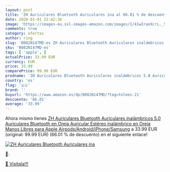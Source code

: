 ```yaml
---
layout: post
title: 'ZH Auriculares Bluetooth Auriculares ina al 66.01 % de descuento'
date: 2020-01-01 22:42:36
image: 'https://images-eu.ssl-images-amazon.com/images/I/41wIraoXcrL._SL200_.jpg'
comments: true
category: ofertas
author: ring
slug: 'B082N147MD-es ZH Auriculares Bluetooth Auriculares inalámbricos 5.0...'
sku: 'B082N147MD-es'
tags: [ 'apple', ]
actualPrice: 33.99 EUR
currency: EUR
price: 33.99
comparePrice: 99.99 EUR
prodname: 'ZH Auriculares Bluetooth Auriculares inalámbricos 5.0 Auriculares Bluetooth en Oreja Auricular Estéreo inalámbrico en Oreja Manos Libres para Apple Airpods/Android/iPhone/Samsung'
country: 'es'
flag: '🇪🇸'
brand: ''
buyurl: 'https://www.amazon.es/dp/B082N147MD/?tag=tolees-21'
descuento: '66.01'
average: '33.99'
---
```


Ahora mismo tienes [ZH Auriculares Bluetooth Auriculares inalámbricos 5.0 Auriculares Bluetooth en Oreja Auricular Estéreo inalámbrico en Oreja Manos Libres para Apple Airpods/Android/iPhone/Samsung](https://www.amazon.es/dp/B082N147MD/?tag=tolees-21) a 33.99 EUR (original: 99.99 EUR) (66.01 %  de descuento) en el siguiente enlace!

[![ZH Auriculares Bluetooth Auriculares ina](https://images-eu.ssl-images-amazon.com/images/I/41wIraoXcrL._SL200_.jpg)](https://www.amazon.es/dp/B082N147MD/?tag=tolees-21)

🔎:


[🛒 Visítala!!!](https://www.amazon.es/dp/B082N147MD/?tag=tolees-21)
